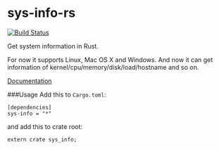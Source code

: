# sys-info-rs

[![Build Status](https://travis-ci.org/FillZpp/sys-info-rs.svg?branch=master)](https://travis-ci.org/FillZpp/sys-info-rs)

Get system information in Rust.

For now it supports Linux, Mac OS X and Windows.
And now it can get information of kernel/cpu/memory/disk/load/hostname and so on.

[Documentation](https://docs.rs/sys-info/0.5.0/sys_info/)

###Usage
Add this to `Cargo.toml`:

```
[dependencies]
sys-info = "*"
```

and add this to crate root:

```
extern crate sys_info;
```

